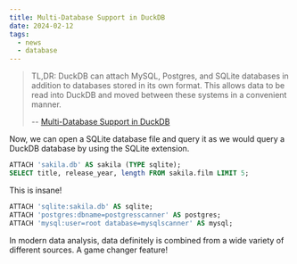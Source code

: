 ```yaml
---
title: Multi-Database Support in DuckDB
date: 2024-02-12
tags:
  - news
  - database
---
```


> TL,DR: DuckDB can attach MySQL, Postgres, and SQLite databases in addition to
> databases stored in its own format. This allows data to be read into DuckDB
> and moved between these systems in a convenient manner.
>
> -- [Multi-Database Support in DuckDB](https://duckdb.org/2024/01/26/multi-database-support-in-duckdb.html)

Now, we can open a SQLite database file and query it as we would query a DuckDB database by using the SQLite extension.

```sql
ATTACH 'sakila.db' AS sakila (TYPE sqlite);
SELECT title, release_year, length FROM sakila.film LIMIT 5;
```

This is insane!

```sql
ATTACH 'sqlite:sakila.db' AS sqlite;
ATTACH 'postgres:dbname=postgresscanner' AS postgres;
ATTACH 'mysql:user=root database=mysqlscanner' AS mysql;
```

In modern data analysis, data definitely is combined from a wide variety of
different sources. A game changer feature!
